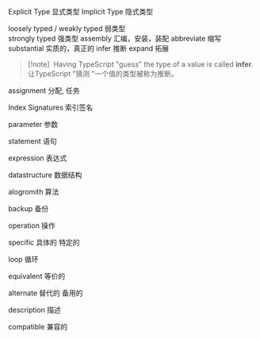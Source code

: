 Explicit Type  显式类型
Implicit Type  隐式类型

loosely typed / weakly typed    弱类型   
strongly typed   强类型
assembly 汇编，安装，装配
abbreviate 缩写
substantial 实质的，真正的 
infer  推断
expand 拓展

>[!note]  Having TypeScript "guess" the type of a value is called **infer**.
> 让TypeScript "猜测 "一个值的类型被称为推断。
 
assignment  分配, 任务

Index Signatures 索引签名

parameter 参数

statement 语句

expression 表达式

datastructure 数据结构

alogromith 算法

backup 备份

operation 操作

specific 具体的 特定的

loop 循环

equivalent 等价的

alternate 替代的 备用的

description 描述

compatible 兼容的

